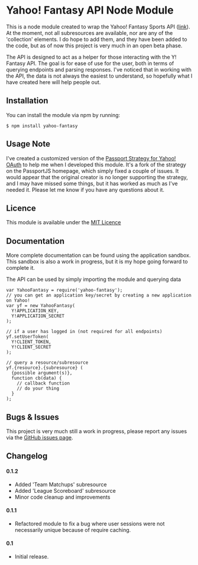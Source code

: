Yahoo! Fantasy API Node Module
======

This is a node module created to wrap the Yahoo! Fantasy Sports API ([link](https://developer.yahoo.com/fantasysports/guide/index.html)). At the moment, not all subresources are available, nor are any of the 'collection' elements. I do hope to add them, and they have been added to the code, but as of now this project is very much in an open beta phase.

The API is designed to act as a helper for those interacting with the Y! Fantasy API. The goal is for ease of use for the user, both in terms of querying endpoints and parsing responses. I've noticed that in working with the API, the data is not always the easiest to understand, so hopefully what I have created here will help people out.

Installation
-------
You can install the module via npm by running:

    $ npm install yahoo-fantasy

Usage Note
-------
I've created a customized version of the [Passport Strategy for Yahoo! OAuth](https://github.com/whatadewitt/passport-yahoo-oauth) to help me when I developed this module. It's a fork of the strategy on the PassportJS homepage, which simply fixed a couple of issues. It would appear that the original creator is no longer supporting the strategy, and I may have missed some things, but it has worked as much as I've needed it. Please let me know if you have any questions about it.

Licence
-------
This module is available under the [MIT Licence](http://opensource.org/licenses/MIT)

Documentation
-------
More complete documentation can be found using the application sandbox. This sandbox is also a work in progress, but it is my hope going forward to complete it.

The API can be used by simply importing the module and querying data

    var YahooFantasy = require('yahoo-fantasy');
    // you can get an application key/secret by creating a new application on Yahoo!
    var yf = new YahooFantasy(
      Y!APPLICATION_KEY,
      Y!APPLICATION_SECRET
    );

    // if a user has logged in (not required for all endpoints)
    yf.setUserToken(
      Y!CLIENT_TOKEN,
      Y!CLIENT_SECRET
    );

    // query a resource/subresource
    yf.{resource}.{subresource} (
      {possible argument(s)},
      function cb(data) {
        // callback function
        // do your thing
      }
    );

Bugs & Issues
-------
This project is very much still a work in progress, please report any issues via the [GitHub issues page](https://github.com/whatadewitt/yfsapi/issues).

Changelog
-------

#### 0.1.2
  * Added 'Team Matchups' subresource
  * Added 'League Scoreboard' subresource
  * Minor code cleanup and improvements

#### 0.1.1
  * Refactored module to fix a bug where user sessions were not necessarily unique because of require caching.

#### 0.1
  * Initial release.
